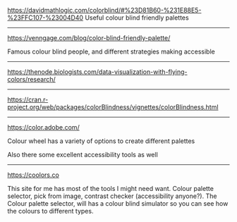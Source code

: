 
https://davidmathlogic.com/colorblind/#%23D81B60-%231E88E5-%23FFC107-%23004D40
Useful colour blind friendly palettes

---
https://venngage.com/blog/color-blind-friendly-palette/

Famous colour blind people, and different strategies making accessible

---
https://thenode.biologists.com/data-visualization-with-flying-colors/research/

---
https://cran.r-project.org/web/packages/colorBlindness/vignettes/colorBlindness.html

---
https://color.adobe.com/

Colour wheel has a variety of options to create different palettes

Also there some excellent accessibility tools as well

---
https://coolors.co

This site for me has most of the tools I might need want. Colour palette selector, pick from image, contrast checker (accessibility anyone?). The Colour palette selector, will has a colour blind simulator so you can see how the colours to different types.